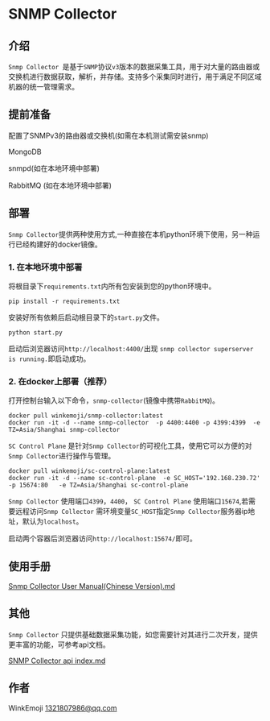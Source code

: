 # SNMP Collector

## 介绍

`Snmp Collector `是基于`SNMP`协议`v3`版本的数据采集工具，用于对大量的路由器或交换机进行数据获取，解析，并存储。支持多个采集同时进行，用于满足不同区域机器的统一管理需求。

## 提前准备

配置了SNMPv3的路由器或交换机(如需在本机测试需安装snmp)

MongoDB

snmpd(如在本地环境中部署)

RabbitMQ (如在本地环境中部署)

## 部署

`Snmp Collector`提供两种使用方式,一种直接在本机python环境下使用，另一种运行已经构建好的docker镜像。

### 1. 在本地环境中部署

将根目录下`requirements.txt`内所有包安装到您的python环境中。

```shell
pip install -r requirements.txt
```

安装好所有依赖后启动根目录下的`start.py`文件。

```shell
python start.py
```

启动后浏览器访问`http://localhost:4400/`出现 `snmp collector superserver is running.`即启动成功。

### 2. 在docker上部署（推荐）

打开控制台输入以下命令，`snmp-collector`(镜像中携带`RabbitMQ`)。

```shell
docker pull winkemoji/snmp-collector:latest
docker run -it -d --name snmp-collector  -p 4400:4400 -p 4399:4399  -e TZ=Asia/Shanghai snmp-collector
```

`SC Control Plane` 是针对`Snmp Collector`的可视化工具，使用它可以方便的对`Snmp Collector`进行操作与管理。

```shell
docker pull winkemoji/sc-control-plane:latest
docker run -it -d --name sc-control-plane  -e SC_HOST='192.168.230.72'  -p 15674:80   -e TZ=Asia/Shanghai sc-control-plane
```

`Snmp Collector` 使用端口`4399`，`4400`， `SC Control Plane` 使用端口`15674`,若需要远程访问`Snmp Collector` 需环境变量`SC_HOST`指定`Snmp Collector`服务器ip地址，默认为`localhost`。

启动两个容器后浏览器访问`http://localhost:15674/`即可。

## 使用手册 

[Snmp Collector User Manual(Chinese Version).md](https://github.com/winkemoji/snmp-collector/blob/master/doc/user-manual-zh.md)

## 其他 

`Snmp Collector` 只提供基础数据采集功能，如您需要针对其进行二次开发，提供更丰富的功能，可参考api文档。

[SNMP Collector api index.md](https://github.com/winkemoji/snmp-collector/blob/master/doc/api-index.md)

## 作者 

WinkEmoji 1321807986@qq.com